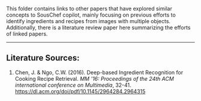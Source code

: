 This folder contains links to other papers that have explored similar concepts to SousChef copilot, mainly focusing on previous efforts to identify ingredients and recipes from images with multiple objects. 
Additionally, there is a literature review paper here summarizing the efforts of linked papers.

** **

## Literature Sources:

1. Chen, J. & Ngo, C.W. (2016). Deep-based Ingredient Recognition for Cooking Recipe Retrieval. *MM '16: Proceedings of the 24th ACM international conference on Multimedia*, 32-41. https://dl.acm.org/doi/pdf/10.1145/2964284.2964315
